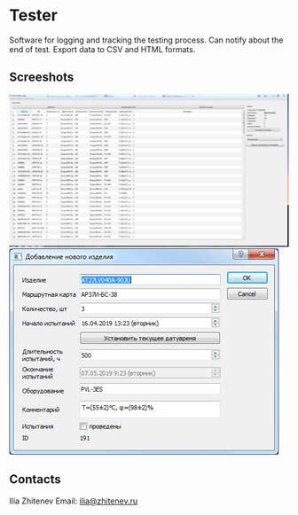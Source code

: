# Tester
Software for logging and tracking the testing process. Can notify about the end of test. Export data to CSV and HTML formats.

## Screeshots
![Screenshot1](screenshot/scrn1.JPG?raw=true)
![Screenshot2](screenshot/scrn2.JPG?raw=true)

## Contacts
Ilia Zhitenev
Email: ilia@zhitenev.ru
